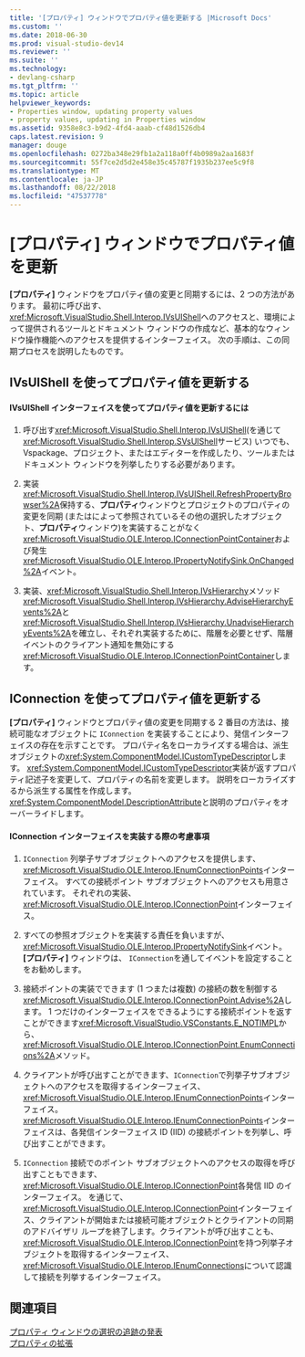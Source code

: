 ```yaml
---
title: '[プロパティ] ウィンドウでプロパティ値を更新する |Microsoft Docs'
ms.custom: ''
ms.date: 2018-06-30
ms.prod: visual-studio-dev14
ms.reviewer: ''
ms.suite: ''
ms.technology:
- devlang-csharp
ms.tgt_pltfrm: ''
ms.topic: article
helpviewer_keywords:
- Properties window, updating property values
- property values, updating in Properties window
ms.assetid: 9358e8c3-b9d2-4fd4-aaab-cf48d1526db4
caps.latest.revision: 9
manager: douge
ms.openlocfilehash: 0272ba348e29fb1a2a118a0ff4b0989a2aa1683f
ms.sourcegitcommit: 55f7ce2d5d2e458e35c45787f1935b237ee5c9f8
ms.translationtype: MT
ms.contentlocale: ja-JP
ms.lasthandoff: 08/22/2018
ms.locfileid: "47537778"
---
```

# <a name="updating-property-values-in-the-properties-window"></a>[プロパティ] ウィンドウでプロパティ値を更新
**[プロパティ]** ウィンドウをプロパティ値の変更と同期するには、2 つの方法があります。 最初に呼び出す、<xref:Microsoft.VisualStudio.Shell.Interop.IVsUIShell>へのアクセスと、環境によって提供されるツールとドキュメント ウィンドウの作成など、基本的なウィンドウ操作機能へのアクセスを提供するインターフェイス。 次の手順は、この同期プロセスを説明したものです。  
  
## <a name="updating-property-values-using-ivsuishell"></a>IVsUIShell を使ってプロパティ値を更新する  
  
#### <a name="to-update-property-values-using-the-ivsuishell-interface"></a>IVsUIShell インターフェイスを使ってプロパティ値を更新するには  
  
1.  呼び出す<xref:Microsoft.VisualStudio.Shell.Interop.IVsUIShell>(を通じて<xref:Microsoft.VisualStudio.Shell.Interop.SVsUIShell>サービス) いつでも、Vspackage、プロジェクト、またはエディターを作成したり、ツールまたはドキュメント ウィンドウを列挙したりする必要があります。  
  
2.  実装<xref:Microsoft.VisualStudio.Shell.Interop.IVsUIShell.RefreshPropertyBrowser%2A>保持する、**プロパティ**ウィンドウとプロジェクトのプロパティの変更を同期 (またはによって参照されているその他の選択したオブジェクト、**プロパティ**ウィンドウ)を実装することがなく<xref:Microsoft.VisualStudio.OLE.Interop.IConnectionPointContainer>および発生<xref:Microsoft.VisualStudio.OLE.Interop.IPropertyNotifySink.OnChanged%2A>イベント。  
  
3.  実装、<xref:Microsoft.VisualStudio.Shell.Interop.IVsHierarchy>メソッド<xref:Microsoft.VisualStudio.Shell.Interop.IVsHierarchy.AdviseHierarchyEvents%2A>と<xref:Microsoft.VisualStudio.Shell.Interop.IVsHierarchy.UnadviseHierarchyEvents%2A>を確立し、それぞれ実装するために、階層を必要とせず、階層イベントのクライアント通知を無効にする<xref:Microsoft.VisualStudio.OLE.Interop.IConnectionPointContainer>します。  
  
## <a name="updating-property-values-using-iconnection"></a>IConnection を使ってプロパティ値を更新する  
 **[プロパティ]** ウィンドウとプロパティ値の変更を同期する 2 番目の方法は、接続可能なオブジェクトに `IConnection` を実装することにより、発信インターフェイスの存在を示すことです。 プロパティ名をローカライズする場合は、派生オブジェクトの<xref:System.ComponentModel.ICustomTypeDescriptor>します。 <xref:System.ComponentModel.ICustomTypeDescriptor>実装が返すプロパティ記述子を変更して、プロパティの名前を変更します。 説明をローカライズするから派生する属性を作成します。<xref:System.ComponentModel.DescriptionAttribute>と説明のプロパティをオーバーライドします。  
  
#### <a name="considerations-in-implementing-the-iconnection-interface"></a>IConnection インターフェイスを実装する際の考慮事項  
  
1.  `IConnection` 列挙子サブオブジェクトへのアクセスを提供します、<xref:Microsoft.VisualStudio.OLE.Interop.IEnumConnectionPoints>インターフェイス。 すべての接続ポイント サブオブジェクトへのアクセスも用意されています。 それぞれの実装、<xref:Microsoft.VisualStudio.OLE.Interop.IConnectionPoint>インターフェイス。  
  
2.  すべての参照オブジェクトを実装する責任を負いますが、<xref:Microsoft.VisualStudio.OLE.Interop.IPropertyNotifySink>イベント。 **[プロパティ]** ウィンドウは、 `IConnection`を通してイベントを設定することをお勧めします。  
  
3.  接続ポイントの実装でできます (1 つまたは複数) の接続の数を制御する<xref:Microsoft.VisualStudio.OLE.Interop.IConnectionPoint.Advise%2A>します。 1 つだけのインターフェイスをできるようにする接続ポイントを返すことができます<xref:Microsoft.VisualStudio.VSConstants.E_NOTIMPL>から、<xref:Microsoft.VisualStudio.OLE.Interop.IConnectionPoint.EnumConnections%2A>メソッド。  
  
4.  クライアントが呼び出すことができます、`IConnection`で列挙子サブオブジェクトへのアクセスを取得するインターフェイス、<xref:Microsoft.VisualStudio.OLE.Interop.IEnumConnectionPoints>インターフェイス。 <xref:Microsoft.VisualStudio.OLE.Interop.IEnumConnectionPoints>インターフェイスは、各発信インターフェイス ID (IID) の接続ポイントを列挙し、呼び出すことができます。  
  
5.  `IConnection` 接続でのポイント サブオブジェクトへのアクセスの取得を呼び出すこともできます、<xref:Microsoft.VisualStudio.OLE.Interop.IConnectionPoint>各発信 IID のインターフェイス。 を通じて、<xref:Microsoft.VisualStudio.OLE.Interop.IConnectionPoint>インターフェイス、クライアントが開始または接続可能オブジェクトとクライアントの同期のアドバイザリ ループを終了します。クライアントが呼び出すことも、<xref:Microsoft.VisualStudio.OLE.Interop.IConnectionPoint>を持つ列挙子オブジェクトを取得するインターフェイス、<xref:Microsoft.VisualStudio.OLE.Interop.IEnumConnections>について認識して接続を列挙するインターフェイス。  
  
## <a name="see-also"></a>関連項目  
 [プロパティ ウィンドウの選択の追跡の発表](../misc/announcing-property-window-selection-tracking.md)   
 [プロパティの拡張](../extensibility/internals/extending-properties.md)